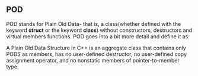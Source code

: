 ## POD

POD stands for Plain Old Data- that is, a class(whether defined with the keyword **struct** or the keyword **class**) without constructors, destructors and virtual members functions. POD goes into  a bit more detail and define it as:

A Plain Old Data Structure in C++ is an aggregate class that contains only PODS as members, has no user-defined destructor, no user-defined copy assignment operator, and no nonstatic members of pointer-to-member type.

